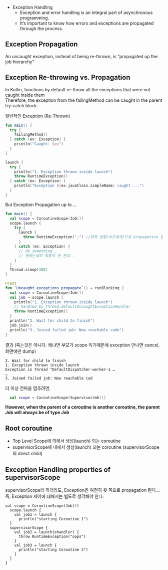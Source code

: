 - Exception Handling
  - Exception and error handling is an integral part of asynchronous programming.
  - It’s important to know how errors and exceptions are propagated through the process.


## Exception Propagation  
An uncaught exception, instead of being re-thrown, is “propagated up the job hierarchy”  

## Exception Re-throwing vs. Propagation  
In Kotlin, functions by default re-throw all the exceptions that were not caught inside them  
Therefore, the exception from the failingMethod can be caught in the parent try-catch block.  


일반적인 Exception (Re-Thrown)  
```kotlin
fun main() {
  try {
    failingMethod()
  } catch (ex: Exception) {
    println("Caught: $ex")
  }
}
```
```kotlin
launch {
  try {
    println("1. Exception thrown inside launch")
    throw RuntimeException()
  } catch (ex: Exception) {
    println("Exception ${ex.javaClass.simpleName} caught ...")
  }
}
```

But Exception Propagation up to …  
```kotlin
fun main() {
  val scope = CoroutineScope(Job())
  scope.launch {
    try {
      launch {
        throw RuntimeException("…") //위쪽 방향(부모에게)으로 propagation 된다. 
      }
    } catch (ex: Exception) {
      // do something …
      // 원하는데로 작동이 안 된다.. - - 
    }
  }
  Thread.sleep(100)
}
```

```kotlin
@Test
fun `Uncaught exceptions propagate`() = runBlocking {
  val scope = CoroutineScope(Job())
  val job = scope.launch {
    println("1. Exception thrown inside launch")
    // handled by Thread.defaultUncaughtExceptionHandler
    throw RuntimeException()
  }
  println("2. Wait for child to finish")
  job.join()
  println("3. Joined failed job: Now reachable code")
}
```

결과 (죽는것은 아니다. 왜냐면 부모가 scope 이기때문에 exception 만나면 cancel, 화면에만 dump)
```
2. Wait for child to finish
1. Exception thrown inside launch
Exception in thread "DefaultDispatcher-worker-1 …
…
3. Joined failed job: Now reachable cod
```

더 이상 전파을 멈추려면,
```kotlin
  val scope = CoroutineScope(SupervisorJob())
```

**However, when the parent of a coroutine is another coroutine, the parent Job will always be of type Job**

## Root coroutine
- Top Level Scope에 의해서 생성(launch) 되는 coroutine
- supervisorScope에 내에서 생성(launch) 되는 coroutine (supervisorScope 의 direct child)

## Exception Handling properties of supervisorScope

supervisorScope라 하더라도, Exception은 여전히 윗 쪽으로 propagation 된다...  
즉, Exception 제어에 대해서는 별도로 생각해야 한다.  
```
val scope = CoroutineScope(Job())
  scope.launch {
    val job1 = launch {
      println("starting Coroutine 1")
  }
  supervisorScope {
    val job2 = launch(ehandler) {
      throw RuntimeException("oops")
    }
    val job3 = launch {
      println("starting Coroutine 3")
    }
  }
}
```

